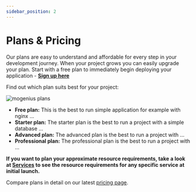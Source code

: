 ```yaml
---
sidebar_position: 2
---
```


# Plans & Pricing

Our plans are easy to understand and affordable for every step in your development journey. When your project grows you can easily upgrade your plan. Start with a free plan to immediately begin deploying your application - [**Sign up here**](https://www.mogenius.com/en/contact/register-for-beta)

  
Find out which plan suits best for your project:

![mogenius plans](https://api.mogenius.com/file/id/77aaf3ff-2fec-4158-a2cf-1a85f850c31f)

- **Free plan:** This is the best to run simple application for example with nginx …
- **Starter plan:** The starter plan is the best to run a project with a simple database …
- **Advanced plan:** The advanced plan is the best to run a project with …
- **Professional plan:** The professional plan is the best to run a project with …

**If you want to plan your approximate resource requirements, take a look at [Services](#) to see the resource requirements for any specific service at initial launch.**

Compare plans in detail on our latest [pricing page](#).